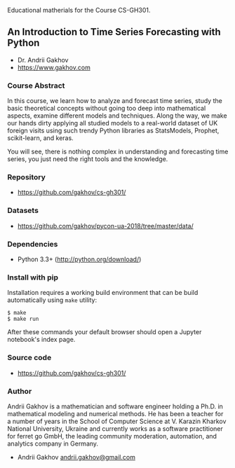 Educational matherials for the Course CS-GH301.


## An Introduction to Time Series Forecasting with Python

* Dr. Andrii Gakhov
* https://www.gakhov.com


### Course Abstract

In this course, we learn how to analyze and forecast time series, study the basic theoretical concepts without going too deep into mathematical aspects, examine different models and techniques. Along the way, we make our hands dirty applying all studied models to a real-world dataset of UK foreign visits using such trendy Python libraries as StatsModels, Prophet, scikit-learn, and keras.

You will see, there is nothing complex in understanding and forecasting time series, you just need the right tools and the knowledge.


### Repository

* https://github.com/gakhov/cs-gh301/


### Datasets

*  https://github.com/gakhov/pycon-ua-2018/tree/master/data/


### Dependencies

* Python 3.3+ (http://python.org/download/)


### Install with pip

Installation requires a working build environment that can be build automatically using `make` utility:

    $ make
    $ make run

After these commands your default browser should open a Jupyter notebook's index page.


### Source code

* https://github.com/gakhov/cs-gh301/


### Author

Andrii Gakhov is a mathematician and software engineer holding a Ph.D. in mathematical modeling and numerical methods. He has been a teacher for a number of years in the School of Computer Science at V. Karazin Kharkov National University, Ukraine and currently works as a software practitioner for ferret go GmbH, the leading community moderation, automation, and analytics company in Germany.


* Andrii Gakhov <andrii.gakhov@gmail.com>

